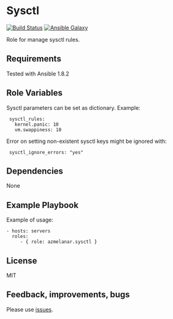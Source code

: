 Sysctl
======

[![Build Status](https://api.travis-ci.org/azmelanar/ansible-sysctl.png)](https://travis-ci.org/azmelanar/ansible-sysctl) [![Ansible Galaxy](https://img.shields.io/badge/ansible--galaxy-sysctl-blue.svg?style=flat)](https://galaxy.ansible.com/list#/roles/2601)

Role for manage sysctl rules.

Requirements
------------

Tested with Ansible 1.8.2

Role Variables
--------------

Sysctl parameters can be set as dictionary. Example:
 
     sysctl_rules:
       kernel.panic: 10
       vm.swappiness: 10
 
Error on setting non-existent sysctl keys might be ignored with:

     sysctl_ignore_errors: "yes"

Dependencies
------------

None

Example Playbook
----------------

Example of usage:

    - hosts: servers
      roles:
         - { role: azmelanar.sysctl }

License
-------

MIT

Feedback, improvements, bugs
----------------------------

Please use [issues](https://github.com/azmelanar/ansible-sysctl/issues).

